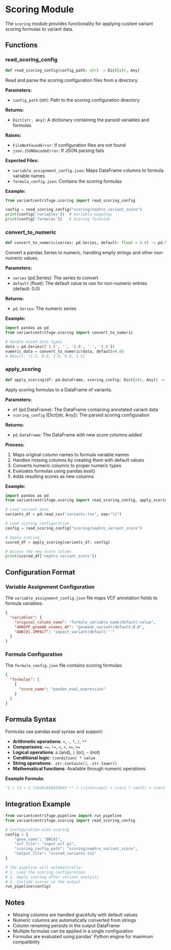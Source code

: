 # Scoring Module

The `scoring` module provides functionality for applying custom variant scoring formulas to variant data.

## Functions

### read_scoring_config

```python
def read_scoring_config(config_path: str) -> Dict[str, Any]
```

Read and parse the scoring configuration files from a directory.

**Parameters:**
- `config_path` (str): Path to the scoring configuration directory

**Returns:**
- `Dict[str, Any]`: A dictionary containing the parsed variables and formulas

**Raises:**
- `FileNotFoundError`: If configuration files are not found
- `json.JSONDecodeError`: If JSON parsing fails

**Expected Files:**
- `variable_assignment_config.json`: Maps DataFrame columns to formula variable names
- `formula_config.json`: Contains the scoring formulas

**Example:**
```python
from variantcentrifuge.scoring import read_scoring_config

config = read_scoring_config("scoring/nephro_variant_score")
print(config['variables'])  # Variable mappings
print(config['formulas'])   # Scoring formulas
```

### convert_to_numeric

```python
def convert_to_numeric(series: pd.Series, default: float = 0.0) -> pd.Series
```

Convert a pandas Series to numeric, handling empty strings and other non-numeric values.

**Parameters:**
- `series` (pd.Series): The series to convert
- `default` (float): The default value to use for non-numeric entries (default: 0.0)

**Returns:**
- `pd.Series`: The numeric series

**Example:**
```python
import pandas as pd
from variantcentrifuge.scoring import convert_to_numeric

# Handle mixed data types
data = pd.Series(['1.5', '', '2.0', '.', '3.5'])
numeric_data = convert_to_numeric(data, default=0.0)
# Result: [1.5, 0.0, 2.0, 0.0, 3.5]
```

### apply_scoring

```python
def apply_scoring(df: pd.DataFrame, scoring_config: Dict[str, Any]) -> pd.DataFrame
```

Apply scoring formulas to a DataFrame of variants.

**Parameters:**
- `df` (pd.DataFrame): The DataFrame containing annotated variant data
- `scoring_config` (Dict[str, Any]): The parsed scoring configuration

**Returns:**
- `pd.DataFrame`: The DataFrame with new score columns added

**Process:**
1. Maps original column names to formula variable names
2. Handles missing columns by creating them with default values
3. Converts numeric columns to proper numeric types
4. Evaluates formulas using pandas.eval()
5. Adds resulting scores as new columns

**Example:**
```python
import pandas as pd
from variantcentrifuge.scoring import read_scoring_config, apply_scoring

# Load variant data
variants_df = pd.read_csv("variants.tsv", sep="\t")

# Load scoring configuration
config = read_scoring_config("scoring/nephro_variant_score")

# Apply scoring
scored_df = apply_scoring(variants_df, config)

# Access the new score column
print(scored_df['nephro_variant_score'])
```

## Configuration Format

### Variable Assignment Configuration

The `variable_assignment_config.json` file maps VCF annotation fields to formula variables:

```json
{
  "variables": {
    "original_column_name": "formula_variable_name|default:value",
    "dbNSFP_gnomAD_exomes_AF": "gnomade_variant|default:0.0",
    "ANN[0].IMPACT": "impact_variant|default:''"
  }
}
```

### Formula Configuration

The `formula_config.json` file contains scoring formulas:

```json
{
  "formulas": [
    {
      "score_name": "pandas_eval_expression"
    }
  ]
}
```

## Formula Syntax

Formulas use pandas eval syntax and support:

- **Arithmetic operations**: `+`, `-`, `*`, `/`, `**`
- **Comparisons**: `==`, `!=`, `<`, `>`, `<=`, `>=`
- **Logical operations**: `&` (and), `|` (or), `~` (not)
- **Conditional logic**: `(condition) * value`
- **String operations**: `.str.contains()`, `.str.lower()`
- **Mathematical functions**: Available through numeric operations

**Example Formula:**
```python
"1 / (1 + 2.718281828459045 ** (-((intercept) + (var1 * coef1) + (var2 * coef2))))"
```

## Integration Example

```python
from variantcentrifuge.pipeline import run_pipeline
from variantcentrifuge.scoring import read_scoring_config

# Configuration with scoring
config = {
    "gene_name": "BRCA1",
    "vcf_file": "input.vcf.gz",
    "scoring_config_path": "scoring/nephro_variant_score",
    "output_file": "scored_variants.tsv"
}

# The pipeline will automatically:
# 1. Load the scoring configuration
# 2. Apply scoring after variant analysis
# 3. Include scores in the output
run_pipeline(config)
```

## Notes

- Missing columns are handled gracefully with default values
- Numeric columns are automatically converted from strings
- Column renaming persists in the output DataFrame
- Multiple formulas can be applied in a single configuration
- Formulas are evaluated using pandas' Python engine for maximum compatibility

